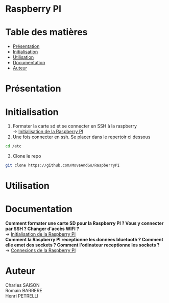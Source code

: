# Raspberry PI
# Table des matières
- [Présentation](#pres)
- [Initialisation](#init)
- [Utilisation](#usage)
- [Documentation](#docu)
- [Auteur](#auteur)

# <a name="pres"/> Présentation

# <a name="init"/> Initialisation
1) Formater la carte sd et se connecter en SSH à la raspberry<br>
-> [Initialisation de la Raspberry PI](https://github.com/HandiMouv/Presentation-Generale/blob/main/DOCUMENTATION/Configuration%20Raspberry%20PI.pdf)<br>
2) Une fois connecter en ssh. Se placer dans le repertoir ci dessous<br>
```bash
cd /etc
```
3) Clone le repo<br>
```bash
git clone https://github.com/MoveAndGo/RaspberryPI
```

# <a name="usage"/> Utilisation


# <a name="docu"/> Documentation
**Comment formater une carte SD pour la Raspberry PI ? Vous y connecter par SSH ? Changer d'accès WIFI ?**<br>
-> [Initialisation de la Raspberry PI](https://github.com/HandiMouv/Presentation-Generale/blob/main/DOCUMENTATION/Configuration%20Raspberry%20PI.pdf)<br>
**Comment la Raspberry PI receptionne les données bluetooth ? Comment elle emet des sockets ? Comment l'odinateur receptionne les sockets ?**<br>
-> [Connexions de la Raspberry PI](https://github.com/HandiMouv/Presentation-Generale/blob/main/DOCUMENTATION/Connexions%20du%20Raspberry%20PI%20.pdf)

# <a name="auteur"/> Auteur
Charles SAISON<br>
Romain BARRERE<br>
Henri PETRELLI<br>
